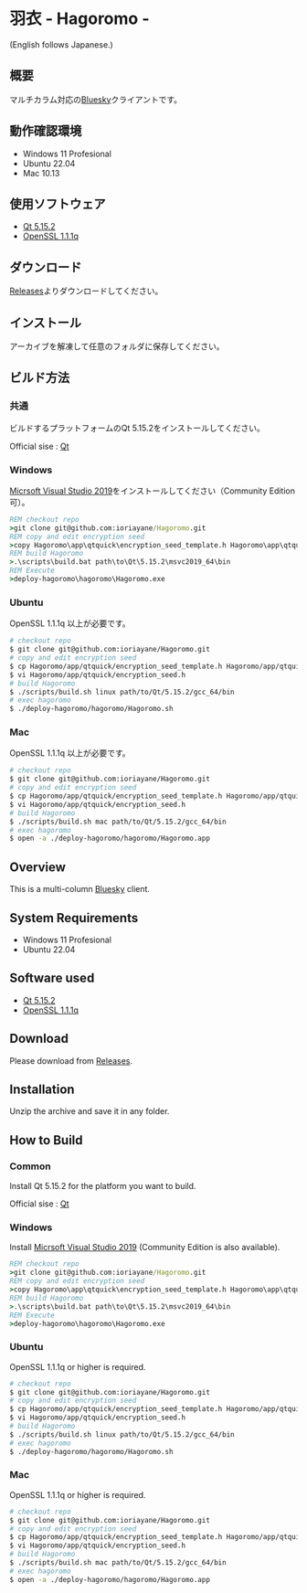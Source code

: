 # 羽衣 - Hagoromo -

(English follows Japanese.)

## 概要

マルチカラム対応の[Bluesky](https://blueskyweb.xyz/)クライアントです。

## 動作確認環境

- Windows 11 Profesional
- Ubuntu 22.04
- Mac 10.13

## 使用ソフトウェア

- [Qt 5.15.2](https://www.qt.io/)
- [OpenSSL 1.1.1q](http://www.openssl.org/)

## ダウンロード

[Releases](https://github.com/ioriayane/Hagoromo/releases)よりダウンロードしてください。

## インストール

アーカイブを解凍して任意のフォルダに保存してください。

## ビルド方法

### 共通

ビルドするプラットフォームのQt 5.15.2をインストールしてください。

Official sise : [Qt](https://www.qt.io/)

### Windows

[Micrsoft Visual Studio 2019](https://visualstudio.microsoft.com/)をインストールしてください（Community Edition可）。


```cmd
REM checkout repo
>git clone git@github.com:ioriayane/Hagoromo.git
REM copy and edit encryption seed
>copy Hagoromo\app\qtquick\encryption_seed_template.h Hagoromo\app\qtquick\encryption_seed.h
REM build Hagoromo
>.\scripts\build.bat path\to\Qt\5.15.2\msvc2019_64\bin
REM Execute
>deploy-hagoromo\hagoromo\Hagoromo.exe
```

### Ubuntu

OpenSSL 1.1.1q 以上が必要です。

```bash
# checkout repo
$ git clone git@github.com:ioriayane/Hagoromo.git
# copy and edit encryption seed
$ cp Hagoromo/app/qtquick/encryption_seed_template.h Hagoromo/app/qtquick/encryption_seed.h
$ vi Hagoromo/app/qtquick/encryption_seed.h
# build Hagoromo
$ ./scripts/build.sh linux path/to/Qt/5.15.2/gcc_64/bin
# exec hagoromo
$ ./deploy-hagoromo/hagoromo/Hagoromo.sh
```

### Mac

OpenSSL 1.1.1q 以上が必要です。

```bash
# checkout repo
$ git clone git@github.com:ioriayane/Hagoromo.git
# copy and edit encryption seed
$ cp Hagoromo/app/qtquick/encryption_seed_template.h Hagoromo/app/qtquick/encryption_seed.h
$ vi Hagoromo/app/qtquick/encryption_seed.h
# build Hagoromo
$ ./scripts/build.sh mac path/to/Qt/5.15.2/gcc_64/bin
# exec hagoromo
$ open -a ./deploy-hagoromo/hagoromo/Hagoromo.app
```


## Overview

This is a multi-column [Bluesky](https://blueskyweb.xyz/) client.

## System Requirements

- Windows 11 Profesional
- Ubuntu 22.04

## Software used

- [Qt 5.15.2](https://www.qt.io/)
- [OpenSSL 1.1.1q](http://www.openssl.org/)

## Download

Please download from [Releases](https://github.com/ioriayane/Hagoromo/releases).

## Installation

Unzip the archive and save it in any folder.

## How to Build

### Common

Install Qt 5.15.2 for the platform you want to build.

Official sise : [Qt](https://www.qt.io/)


### Windows

Install [Micrsoft Visual Studio 2019](https://visualstudio.microsoft.com/) (Community Edition  is also available).

```cmd
REM checkout repo
>git clone git@github.com:ioriayane/Hagoromo.git
REM copy and edit encryption seed
>copy Hagoromo\app\qtquick\encryption_seed_template.h Hagoromo\app\qtquick\encryption_seed.h
REM build Hagoromo
>.\scripts\build.bat path\to\Qt\5.15.2\msvc2019_64\bin
REM Execute
>deploy-hagoromo\hagoromo\Hagoromo.exe
```

### Ubuntu

OpenSSL 1.1.1q or higher is required.

```bash
# checkout repo
$ git clone git@github.com:ioriayane/Hagoromo.git
# copy and edit encryption seed
$ cp Hagoromo/app/qtquick/encryption_seed_template.h Hagoromo/app/qtquick/encryption_seed.h
$ vi Hagoromo/app/qtquick/encryption_seed.h
# build Hagoromo
$ ./scripts/build.sh linux path/to/Qt/5.15.2/gcc_64/bin
# exec hagoromo
$ ./deploy-hagoromo/hagoromo/Hagoromo.sh
```

### Mac

OpenSSL 1.1.1q or higher is required.

```bash
# checkout repo
$ git clone git@github.com:ioriayane/Hagoromo.git
# copy and edit encryption seed
$ cp Hagoromo/app/qtquick/encryption_seed_template.h Hagoromo/app/qtquick/encryption_seed.h
$ vi Hagoromo/app/qtquick/encryption_seed.h
# build Hagoromo
$ ./scripts/build.sh mac path/to/Qt/5.15.2/gcc_64/bin
# exec hagoromo
$ open -a ./deploy-hagoromo/hagoromo/Hagoromo.app
```
